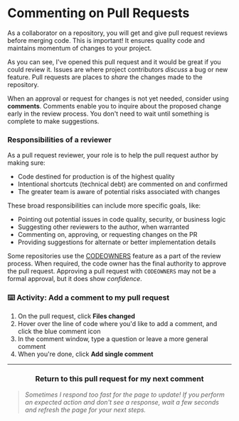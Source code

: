 # Commenting on Pull Requests

As a collaborator on a repository, you will get and give pull request reviews before merging code. This is important! It ensures quality code and maintains momentum of changes to your project.

As you can see, I've opened this pull request and it would be great if you could review it. Issues are where project contributors _discuss_ a bug or new feature. Pull requests are places to _share_ the changes made to the repository.

When an approval or request for changes is not yet needed, consider using **comments**. Comments enable you to inquire about the proposed change early in the review process. You don't need to wait until something is complete to make suggestions.

### Responsibilities of a reviewer

As a pull request reviewer, your role is to help the pull request author by making sure:

- Code destined for production is of the highest quality
- Intentional shortcuts (technical debt) are commented on and confirmed
- The greater team is aware of potential risks associated with changes

These broad responsibilities can include more specific goals, like:

- Pointing out potential issues in code quality, security, or business logic
- Suggesting other reviewers to the author, when warranted
- Commenting on, approving, or requesting changes on the PR
- Providing suggestions for alternate or better implementation details

Some repositories use the [CODEOWNERS](https://help.github.com/articles/about-codeowners/) feature as a part of the review process. When required, the code owner has the final authority to approve the pull request. Approving a pull request with `CODEOWNERS` may not be a formal approval, but it does show  _confidence_.

### :keyboard: Activity: Add a comment to my pull request

1. On the pull request, click **Files changed**
1. Hover over the line of code where you'd like to add a comment, and click the blue comment icon
1. In the comment window, type a question or leave a more general comment
1. When you're done, click **Add single comment**

<hr>
<h3 align="center">Return to this pull request for my next comment</h3>

> _Sometimes I respond too fast for the page to update! If you perform an expected action and don't see a response, wait a few seconds and refresh the page for your next steps._
